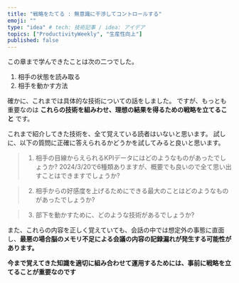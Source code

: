 ```yaml
---
title: "戦略をたてる : 無意識に干渉してコントロールする"
emoji: ""
type: "idea" # tech: 技術記事 / idea: アイデア
topics: ["ProductivityWeekly", "生産性向上"]
published: false
---
```



この章まで学んできたことは次の二つでした。

1. 相手の状態を読み取る
2. 相手を動かす方法

確かに、これまでは具体的な技術についての話をしました。
ですが、もっとも重要なのは **これらの技術を組みわせ、理想の結果を得るための戦略を立てること** です。

これまで紹介してきた技術を、全て覚えている読者はいないと思います。
試しに、以下の質問に正確に答えられるかどうかを試してみると良いと思います。

> 1. 相手の目線からえられるKPIデータにはどのようなものがあったでしょうか? 2024/3/20で6種類ありますが、概要でも良いので全て思い出すことはできますでしょうか?

> 2. 相手からの好感度を上げるためにできる最大のことはどのようなものがあったでしょうか?

> 3. 部下を動かすために、どのような技術があるでしょうか?

また、これらの内容を正しく覚えていても、会話の中では想定外の事態に直面し、**最悪の場合脳のメモリ不足による会議の内容の記録漏れが発生する可能性があります。**

**今まで覚えてきた知識を適切に組み合わせて運用するためには、事前に戦略を立てることが重要なのです**















